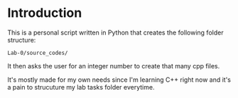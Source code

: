 # Introduction

This is a personal script written in Python that creates the following folder structure:

`Lab-0/source_codes/`

It then asks the user for an integer number to create that many cpp files.

It's mostly made for my own needs since I'm learning C++ right now and it's a pain to strucuture my lab tasks folder everytime.
